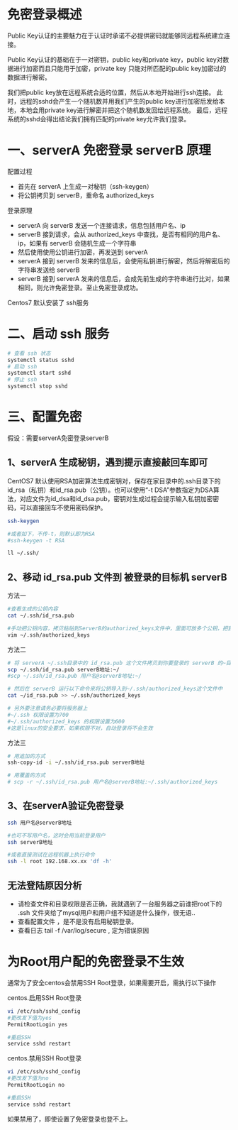 
免密登录概述
===========
Public Key认证的主要魅力在于认证时承诺不必提供密码就能够同远程系统建立连接。

Public Key认证的基础在于一对密钥，public key和private key，public key对数据进行加密而且只能用于加密，private key 只能对所匹配的public key加密过的数据进行解密。

我们把public key放在远程系统合适的位置，然后从本地开始进行ssh连接。
此时，远程的sshd会产生一个随机数并用我们产生的public key进行加密后发给本地，本地会用private key进行解密并把这个随机数发回给远程系统。
最后，远程系统的sshd会得出结论我们拥有匹配的private key允许我们登录。



一、serverA 免密登录 serverB 原理
===========
配置过程
- 首先在 serverA 上生成一对秘钥（ssh-keygen）
- 将公钥拷贝到 serverB，重命名 authorized_keys

登录原理
- serverA 向 serverB 发送一个连接请求，信息包括用户名、ip
- serverB 接到请求，会从 authorized_keys 中查找，是否有相同的用户名、ip，如果有 serverB 会随机生成一个字符串
- 然后使用使用公钥进行加密，再发送到 serverA
- serverA 接到 serverB 发来的信息后，会使用私钥进行解密，然后将解密后的字符串发送给 serverB
- serverB 接到 serverA 发来的信息后，会成先前生成的字符串进行比对，如果相同，则允许免密登录。至止免密登录成功。



Centos7 默认安装了 ssh服务

二、启动 ssh 服务
===========
```sh
# 查看 ssh 状态
systemctl status sshd
# 启动 ssh
systemctl start sshd
# 停止 ssh
systemctl stop sshd
```



三、配置免密
===========
假设：需要serverA免密登录serverB

1、serverA 生成秘钥，遇到提示直接敲回车即可
-----------
CentOS7 默认使用RSA加密算法生成密钥对，保存在家目录中的.ssh目录下的id_rsa（私钥）和id_rsa.pub（公钥）。也可以使用“-t DSA”参数指定为DSA算法，对应文件为id_dsa和id_dsa.pub，密钥对生成过程会提示输入私钥加密密码，可以直接回车不使用密码保护。
```sh
ssh-keygen

#或者如下，不传-t，则默认即为RSA
#ssh-keygen -t RSA

ll ~/.ssh/
```


2、移动 id_rsa.pub 文件到 被登录的目标机 serverB
-----------
方法一
```sh
#查看生成的公钥内容
cat ~/.ssh/id_rsa.pub

#手动把公钥内容，拷贝粘贴到ServerB的authorized_keys文件中，里面可放多个公钥，把我们的公钥放在最后即可
vim ~/.ssh/authorized_keys
```

方法二
```sh
# 将 serverA ~/.ssh目录中的 id_rsa.pub 这个文件拷贝到你要登录的 serverB 的~目录中 
scp ~/.ssh/id_rsa.pub serverB地址:~/
#scp ~/.ssh/id_rsa.pub 用户名@serverB地址:~/

# 然后在 serverB 运行以下命令来将公钥导入到~/.ssh/authorized_keys这个文件中 
cat ~/id_rsa.pub >> ~/.ssh/authorized_keys 

# 另外要注意请务必要将服务器上 
#~/.ssh 权限设置为700 
#~/.ssh/authorized_keys 的权限设置为600 
#这是linux的安全要求，如果权限不对，自动登录将不会生效
```

方法三
```sh
# 用追加的方式
ssh-copy-id -i ~/.ssh/id_rsa.pub serverB地址

# 用覆盖的方式
# scp -r ~/.ssh/id_rsa.pub 用户名@serverB地址:~/.ssh/authorized_keys
```


3、在serverA验证免密登录
-----------
```sh
ssh 用户名@serverB地址

#也可不写用户名，这时会用当前登录用户
ssh serverB地址

#或者直接测试在远程机器上执行命令
ssh -l root 192.168.xx.xx 'df -h'
```


无法登陆原因分析
-----------
- 请检查文件和目录权限是否正确，我就遇到了一台服务器之前谁把root下的 .ssh 文件夹给了mysql用户和用户组不知道是什么操作，很无语..
- 查看配置文件 ，是不是没有启用秘钥登录。
- 查看日志 tail -f /var/log/secure , 定为错误原因




为Root用户配的免密登录不生效
===========
通常为了安全centos会禁用SSH Root登录，如果需要开启，需执行以下操作

centos.启用SSH Root登录
```sh
vi /etc/ssh/sshd_config  
#更改发下值为yes
PermitRootLogin yes

#重启SSH
service sshd restart
```

centos.禁用SSH Root登录
```sh
vi /etc/ssh/sshd_config  
#更改发下值为no
PermitRootLogin no

#重启SSH
service sshd restart
```

如果禁用了，即使设置了免密登录也登不上。





